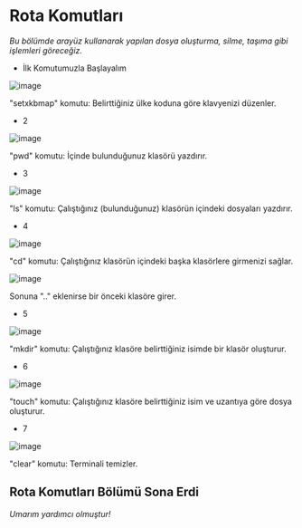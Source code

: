 # Rota Komutları
_Bu bölümde arayüz kullanarak yapılan dosya oluşturma, silme, taşıma gibi işlemleri göreceğiz._

- İlk Komutumuzla Başlayalım

![image](https://github.com/alperberke/Linux-Shell-Notlar-Kali-/assets/158094774/635f0688-3eef-4385-ae6b-1e20558ebb76)

"setxkbmap" komutu: Belirttiğiniz ülke koduna göre klavyenizi düzenler.

- 2

![image](https://github.com/alperberke/Linux-Shell-Notlar-Kali-/assets/158094774/ba5e1add-8e52-47f4-ae7f-ba62bea8fefd)

"pwd" komutu: İçinde bulunduğunuz klasörü yazdırır.

- 3

![image](https://github.com/alperberke/Linux-Shell-Notlar-Kali-/assets/158094774/bc7b2b4e-981a-4e7c-a48b-c691992a4be6)

"ls" komutu: Çalıştığınız (bulunduğunuz) klasörün içindeki dosyaları yazdırır.

- 4

![image](https://github.com/alperberke/Linux-Shell-Notlar-Kali-/assets/158094774/0fb89e45-648a-4ab1-b381-6bd026e50926)

"cd" komutu: Çalıştığınız klasörün içindeki başka klasörlere girmenizi sağlar.

![image](https://github.com/alperberke/Linux-Shell-Notlar-Kali-/assets/158094774/6caebce2-7d20-4230-ac8e-08fd7bba4eca)

Sonuna ".." eklenirse bir önceki klasöre girer.

- 5

![image](https://github.com/alperberke/Linux-Shell-Notlar-Kali-/assets/158094774/96b79c01-a7ee-44fc-a543-8f915423c046)

"mkdir" komutu: Çalıştığınız klasöre belirttiğiniz isimde bir klasör oluşturur.

- 6

![image](https://github.com/alperberke/Linux-Shell-Notlar-Kali-/assets/158094774/2a10550f-17f7-4bb5-8ff4-f4141aa87ded)

"touch" komutu: Çalıştığınız klasöre belirttiğiniz isim ve uzantıya göre dosya oluşturur.

- 7

![image](https://github.com/alperberke/Linux-Shell-Notlar-Kali-/assets/158094774/82ae6dfc-fb06-42c9-ad44-c5754e596c68)

"clear" komutu: Terminali temizler.

## Rota Komutları Bölümü Sona Erdi
*Umarım yardımcı olmuştur!*
